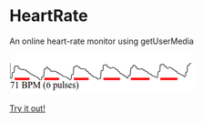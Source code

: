 # HeartRate

An online heart-rate monitor using getUserMedia

![](screenshot.png)

<a href="https://gfwilliams.github.io/HeartRate/">Try it out!</a>
